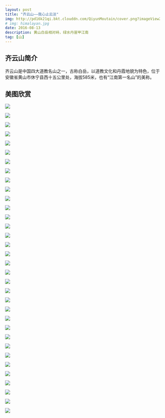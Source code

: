 ```yaml
---
layout: post
title: "齐云山——我心止云淡"
img: http://pd16k21qi.bkt.clouddn.com/QiyunMoutain/cover.png?imageView2/1/w/690/h/400
# img: himalayan.jpg
date: 2016-08-13
description: 黄山白岳相对峙，绿水丹崖甲江南 
tag: [山]
---
```

## 齐云山简介

 齐云山是中国四大道教名山之一，古称白岳，以道教文化和丹霞地貌为特色，位于安徽省黄山市休宁县西十五公里处，海拔585米，也有“江南第一名山”的美称。  

## 美图欣赏
![](http://pd16k21qi.bkt.clouddn.com/QiyunMoutain/20160813_124411.jpg?imageView2/1/w/690/600)

![](http://pd16k21qi.bkt.clouddn.com/QiyunMoutain/20160813_124408.jpg?imageView2/1/w/690/600)

![](http://pd16k21qi.bkt.clouddn.com/QiyunMoutain/20160813_125239.jpg?imageView2/1/w/690/600)

![](http://pd16k21qi.bkt.clouddn.com/QiyunMoutain/20160813_125021.jpg?imageView2/1/w/690/600)

![](http://pd16k21qi.bkt.clouddn.com/QiyunMoutain/20160813_130513.jpg?imageView2/1/w/690/600)

![](http://pd16k21qi.bkt.clouddn.com/QiyunMoutain/20160813_130325.jpg?imageView2/1/w/690/600)

![](http://pd16k21qi.bkt.clouddn.com/QiyunMoutain/20160813_125848.jpg?imageView2/1/w/690/600)

![](http://pd16k21qi.bkt.clouddn.com/QiyunMoutain/20160813_134106.jpg?imageView2/1/w/690/600)

![](http://pd16k21qi.bkt.clouddn.com/QiyunMoutain/20160813_130850.jpg?imageView2/1/w/690/600)

![](http://pd16k21qi.bkt.clouddn.com/QiyunMoutain/20160813_134827.jpg?imageView2/1/w/690/600)

![](http://pd16k21qi.bkt.clouddn.com/QiyunMoutain/20160814_083658.jpg?imageView2/1/w/690/600)

![](http://pd16k21qi.bkt.clouddn.com/QiyunMoutain/20160813_132118.jpg?imageView2/1/w/690/600)

![](http://pd16k21qi.bkt.clouddn.com/QiyunMoutain/20160813_131917.jpg?imageView2/1/w/690/600)

![](http://pd16k21qi.bkt.clouddn.com/QiyunMoutain/20160814_085221.jpg?imageView2/1/w/690/600)

![](http://pd16k21qi.bkt.clouddn.com/QiyunMoutain/20160814_083530.jpg?imageView2/1/w/690/600)

![](http://pd16k21qi.bkt.clouddn.com/QiyunMoutain/20160814_083955.jpg?imageView2/1/w/690/600)

![](http://pd16k21qi.bkt.clouddn.com/QiyunMoutain/20160814_085334.jpg?imageView2/1/w/690/600)

![](http://pd16k21qi.bkt.clouddn.com/QiyunMoutain/20160814_083525.jpg?imageView2/1/w/690/600)

![](http://pd16k21qi.bkt.clouddn.com/QiyunMoutain/20160813_132151.jpg?imageView2/1/w/690/600)

![](http://pd16k21qi.bkt.clouddn.com/QiyunMoutain/20160814_084531.jpg?imageView2/1/w/690/600)

![](http://pd16k21qi.bkt.clouddn.com/QiyunMoutain/20160814_083756.jpg?imageView2/1/w/690/600)

![](http://pd16k21qi.bkt.clouddn.com/QiyunMoutain/20160814_084534.jpg?imageView2/1/w/690/600)

![](http://pd16k21qi.bkt.clouddn.com/QiyunMoutain/20160814_090634.jpg?imageView2/1/w/690/600)

![](http://pd16k21qi.bkt.clouddn.com/QiyunMoutain/20160814_085223.jpg?imageView2/1/w/690/600)

![](http://pd16k21qi.bkt.clouddn.com/QiyunMoutain/20160813_134831.jpg?imageView2/1/w/690/600)

![](http://pd16k21qi.bkt.clouddn.com/QiyunMoutain/20160814_090647.jpg?imageView2/1/w/690/600)

![](http://pd16k21qi.bkt.clouddn.com/QiyunMoutain/20160814_085454.jpg?imageView2/1/w/690/600)

![](http://pd16k21qi.bkt.clouddn.com/QiyunMoutain/20160814_090415.jpg?imageView2/1/w/690/600)

![](http://pd16k21qi.bkt.clouddn.com/QiyunMoutain/20160814_083805.jpg?imageView2/1/w/690/600)

![](http://pd16k21qi.bkt.clouddn.com/QiyunMoutain/20160814_093005.jpg?imageView2/1/w/690/600)

![](http://pd16k21qi.bkt.clouddn.com/QiyunMoutain/20160814_094325.jpg?imageView2/1/w/690/600)

![](http://pd16k21qi.bkt.clouddn.com/QiyunMoutain/20160814_102737.jpg?imageView2/1/w/690/600)

![](http://pd16k21qi.bkt.clouddn.com/QiyunMoutain/20160814_092116.jpg?imageView2/1/w/690/600)

![](http://pd16k21qi.bkt.clouddn.com/QiyunMoutain/20160814_090716.jpg?imageView2/1/w/690/600)